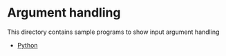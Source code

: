 # Argument handling

This directory contains sample programs to show input argument handling

* [Python](python/)
